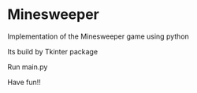 # Minesweeper
Implementation of the Minesweeper game using python

Its build by Tkinter package 

Run main.py

Have fun!!
